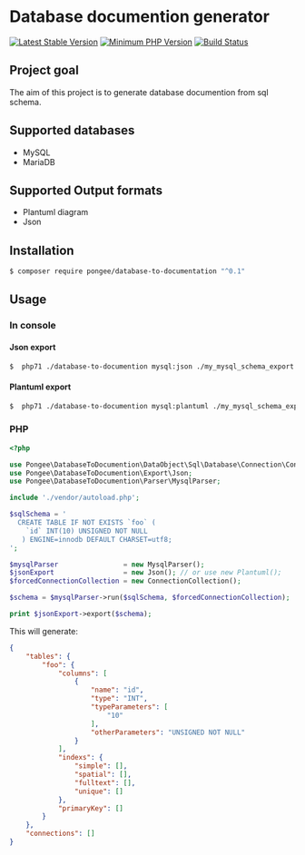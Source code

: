 # Database documention generator

[![Latest Stable Version](https://img.shields.io/packagist/v/pongee/database-to-documention.svg?style=flat-square)](https://packagist.org/packages/pongee/database-to-documention)
[![Minimum PHP Version](https://img.shields.io/badge/php-%3E%3D%207.1-8892BF.svg?style=flat-square)](https://php.net/)
[![Build Status](https://travis-ci.org/pongee/database-to-documention.svg?branch=master)](https://travis-ci.org/pongee/database-to-documention)

## Project goal
The aim of this project is to generate database documention from sql schema.

## Supported databases
- MySQL
- MariaDB

## Supported Output formats
- Plantuml diagram
- Json

## Installation
```bash
$ composer require pongee/database-to-documentation "^0.1"
```
## Usage
### In console
#### Json export

```bash
$  php71 ./database-to-documention mysql:json ./my_mysql_schema_export.sql
```

#### Plantuml export
```bash
$  php71 ./database-to-documention mysql:plantuml ./my_mysql_schema_export.sql
```

### PHP
```php
<?php

use Pongee\DatabaseToDocumention\DataObject\Sql\Database\Connection\ConnectionCollection;
use Pongee\DatabaseToDocumention\Export\Json;
use Pongee\DatabaseToDocumention\Parser\MysqlParser;

include './vendor/autoload.php';

$sqlSchema = '
  CREATE TABLE IF NOT EXISTS `foo` (
    `id` INT(10) UNSIGNED NOT NULL
   ) ENGINE=innodb DEFAULT CHARSET=utf8;
';

$mysqlParser                = new MysqlParser();
$jsonExport                 = new Json(); // or use new Plantuml();
$forcedConnectionCollection = new ConnectionCollection();

$schema = $mysqlParser->run($sqlSchema, $forcedConnectionCollection);

print $jsonExport->export($schema);
```

This will generate:

```json
{
    "tables": {
        "foo": {
            "columns": [
                {
                    "name": "id",
                    "type": "INT",
                    "typeParameters": [
                        "10"
                    ],
                    "otherParameters": "UNSIGNED NOT NULL"
                }
            ],
            "indexs": {
                "simple": [],
                "spatial": [],
                "fulltext": [],
                "unique": []
            },
            "primaryKey": []
        }
    },
    "connections": []
}
```
